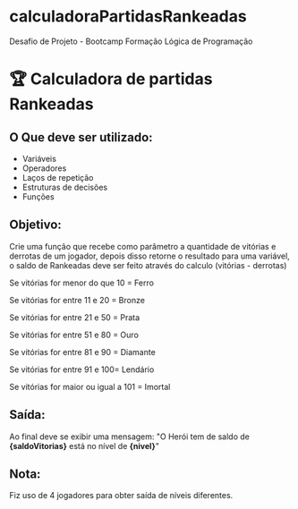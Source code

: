 # calculadoraPartidasRankeadas
Desafio de Projeto - Bootcamp Formação Lógica de Programação

# 🏆 Calculadora de partidas Rankeadas

## O Que deve ser utilizado:

- Variáveis
- Operadores
- Laços de repetição
- Estruturas de decisões
- Funções

## Objetivo:

Crie uma função que recebe como parâmetro a quantidade de vitórias e derrotas de um jogador, depois disso retorne o resultado para uma variável, o saldo de Rankeadas deve ser feito através do calculo (vitórias - derrotas)

Se vitórias for menor do que 10 = Ferro

Se vitórias for entre 11 e 20 = Bronze

Se vitórias for entre 21 e 50 = Prata

Se vitórias for entre 51 e 80 = Ouro

Se vitórias for entre 81 e 90 = Diamante

Se vitórias for entre 91 e 100= Lendário

Se vitórias for maior ou igual a 101 = Imortal


## Saída:

Ao final deve se exibir uma mensagem:
"O Herói tem de saldo de **{saldoVitorias}** está no nível de **{nivel}**"

## Nota:

Fiz uso de 4 jogadores para obter saída de níveis diferentes.

